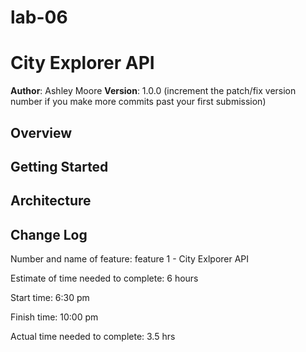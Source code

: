 # lab-06

# City Explorer API

**Author**: Ashley Moore
**Version**: 1.0.0 (increment the patch/fix version number if you make more commits past your first submission)

## Overview
<!-- Provide a high level overview of what this application is and why you are building it, beyond the fact that it's an assignment for this class. (i.e. What's your problem domain?) -->

## Getting Started
<!-- What are the steps that a user must take in order to build this app on their own machine and get it running? -->

## Architecture
<!-- Provide a detailed description of the application design. What technologies (languages, libraries, etc) you're using, and any other relevant design information. -->

## Change Log
<!-- Use this area to document the iterative changes made to your application as each feature is successfully implemented. Use time stamps. Here's an examples:

01-01-2001 4:59pm - Application now has a fully-functional express server, with a GET route for the location resource.

## Credits and Collaborations
Worked with Tahmina Ringer and Sowmya Billakanti
-->

Number and name of feature: feature 1 - City Exlporer API

Estimate of time needed to complete: 6 hours

Start time: 6:30 pm

Finish time: 10:00 pm

Actual time needed to complete: 3.5 hrs